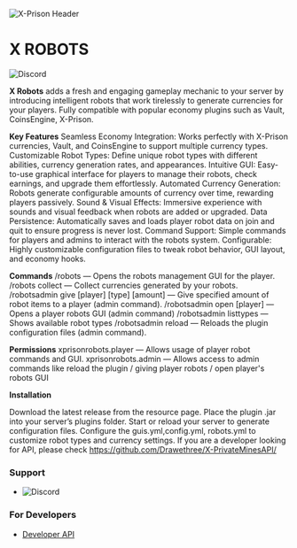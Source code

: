 ![X-Prison Header](https://proxy.spigotmc.org/67a649c4e25bff8a1e0213be9dfcbb2dac2deff0/68747470733a2f2f692e696d6775722e636f6d2f3846457a7235652e706e67)
# X ROBOTS
![Discord](https://img.shields.io/discord/1387881708581290257?label=Discord&logo=Discord)

**X Robots** adds a fresh and engaging gameplay mechanic to your server by introducing intelligent robots that work tirelessly to generate currencies for your players. Fully compatible with popular economy plugins such as Vault, CoinsEngine, X-Prison.

**Key Features**
Seamless Economy Integration: Works perfectly with X-Prison currencies, Vault, and CoinsEngine to support multiple currency types.
Customizable Robot Types: Define unique robot types with different abilities, currency generation rates, and appearances.
Intuitive GUI: Easy-to-use graphical interface for players to manage their robots, check earnings, and upgrade them effortlessly.
Automated Currency Generation: Robots generate configurable amounts of currency over time, rewarding players passively.
Sound & Visual Effects: Immersive experience with sounds and visual feedback when robots are added or upgraded.
Data Persistence: Automatically saves and loads player robot data on join and quit to ensure progress is never lost.
Command Support: Simple commands for players and admins to interact with the robots system.
Configurable: Highly customizable configuration files to tweak robot behavior, GUI layout, and economy hooks.

**Commands**
/robots — Opens the robots management GUI for the player.
/robots collect — Collect currencies generated by your robots.
/robotsadmin give [player] [type] [amount] — Give specified amount of robot items to a player (admin command).
/robotsadmin open [player] — Opens a player robots GUI (admin command)
/robotsadmin listtypes — Shows available robot types
/robotsadmin reload — Reloads the plugin configuration files (admin command).

**Permissions**
xprisonrobots.player — Allows usage of player robot commands and GUI.
xprisonrobots.admin — Allows access to admin commands like reload the plugin / giving player robots / open player's robots GUI

**Installation**

Download the latest release from the resource page.
Place the plugin .jar into your server’s plugins folder.
Start or reload your server to generate configuration files.
Configure the guis.yml,config.yml, robots.yml to customize robot types and currency settings.
If you are a developer looking for API, please check https://github.com/Drawethree/X-PrivateMinesAPI/

### Support
* ![Discord](https://img.shields.io/discord/1387881708581290257?label=Discord&logo=Discord)

### For Developers
* [Developer API](https://github.com/Drawethree/X-RobotsAPI/)

